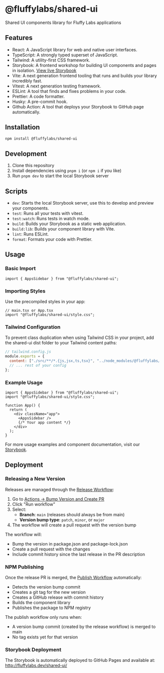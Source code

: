# @fluffylabs/shared-ui

Shared UI components library for Fluffy Labs applications

## Features

- React: A JavaScript library for web and native user interfaces.
- TypeScript: A strongly typed superset of JavaScript.
- Tailwind: A utility-first CSS framework.
- Storybook: A frontend workshop for building UI components and pages in isolation. [View live Storybook](http://fluffylabs.dev/shared-ui/)
- Vite: A next generation frontend tooling that runs and builds your library incredibly fast.
- Vitest: A next generation testing framework.
- ESLint: A tool that finds and fixes problems in your code.
- Prettier: A code formatter.
- Husky: A pre-commit hook.
- Github Action: A tool that deploys your Storybook to GitHub page automatically.

## Installation

```bash
npm install @fluffylabs/shared-ui
```

## Development

1. Clone this repository
2. Install dependencies using `pnpm i` (or `npm i` if you like)
3. Run `pnpm dev` to start the local Storybook server

## Scripts

- `dev`: Starts the local Storybook server, use this to develop and preview your components.
- `test`: Runs all your tests with vitest.
- `test:watch`: Runs tests in watch mode.
- `build`: Builds your Storybook as a static web application.
- `build:lib`: Builds your component library with Vite.
- `lint`: Runs ESLint.
- `format`: Formats your code with Prettier.

## Usage

### Basic Import

```tsx
import { AppsSidebar } from "@fluffylabs/shared-ui";
```

### Importing Styles

Use the precompiled styles in your app:

```tsx
// main.tsx or App.tsx
import "@fluffylabs/shared-ui/style.css";
```

### Tailwind Configuration

To prevent class duplication when using Tailwind CSS in your project, add the shared-ui dist folder to your Tailwind content paths:

```js
// tailwind.config.js
module.exports = {
  content: ["./src/**/*.{js,jsx,ts,tsx}", "../node_modules/@fluffylabs/shared-ui/dist/**/*.js"],
  // ... rest of your config
};
```

### Example Usage

```tsx
import { AppsSidebar } from "@fluffylabs/shared-ui";
import "@fluffylabs/shared-ui/style.css";

function App() {
  return (
    <div className="app">
      <AppsSidebar />
      {/* Your app content */}
    </div>
  );
}
```

For more usage examples and component documentation, visit our [Storybook](http://fluffylabs.dev/shared-ui/).

## Deployment

### Releasing a New Version

Releases are managed through the [Release Workflow](.github/workflows/shared-ui-release.yml):

1. Go to [Actions → Bump Version and Create PR](../../actions/workflows/shared-ui-release.yml)
2. Click "Run workflow"
3. Select:
   - **Branch**: `main` (releases should always be from main)
   - **Version bump type**: `patch`, `minor`, or `major`
4. The workflow will create a pull request with the version bump

The workflow will:

- Bump the version in package.json and package-lock.json
- Create a pull request with the changes
- Include commit history since the last release in the PR description

### NPM Publishing

Once the release PR is merged, the [Publish Workflow](.github/workflows/shared-ui-publish.yml) automatically:

- Detects the version bump commit
- Creates a git tag for the new version
- Creates a GitHub release with commit history
- Builds the component library
- Publishes the package to NPM registry

The publish workflow only runs when:

- A version bump commit (created by the release workflow) is merged to main
- No tag exists yet for that version

### Storybook Deployment

The Storybook is automatically deployed to GitHub Pages and available at:
http://fluffylabs.dev/shared-ui/
